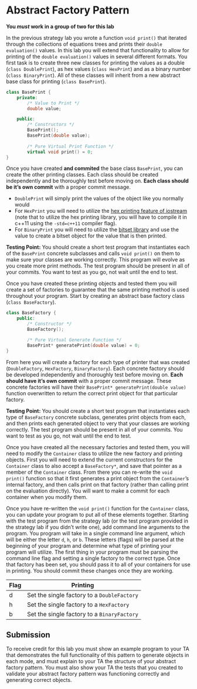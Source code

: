 # Abstract Factory Pattern

**You *must* work in a group of two for this lab**

In the previous strategy lab you wrote a function `void print()` that iterated through the collections of equations trees and prints their `double evaluation()` values. In this lab you will extend that functionality to allow for printing of the `double evaluation()` values in several different formats. You first task is to create three new classes for printing the values as a double (`class DoublePrint`), as hex values (`class HexPrint`) and as a binary number (`class BinaryPrint`). All of these classes will inherit from a new abstract base class for printing (`class BasePrint`).

```c++
class BasePrint {
	private:
		/* Value to Print */
		double value;

	public:
		/* Constructors */
		BasePrint();
		BasePrint(double value);
		
		/* Pure Virtual Print Function */
		virtual void print() = 0;
}
```

Once you have created **and commited** the base class `BasePrint`, you can create the other printing classes. Each class should be created independently and be thoroughly test before moving on. **Each class should be it’s own commit** with a proper commit message. 
* `DoublePrint` will simply print the values of the object like you normally would
* For `HexPrint` you will need to utilize the [hex printing feature of iostream](http://www.cplusplus.com/reference/ios/hexfloat/) (note that to utilize the hex printing library, you will have to compile it in c++11 using the `-std=c++11` compiler flag). 
* For `BinaryPrint` you will need to utilize the [bitset library](http://www.cplusplus.com/reference/bitset/bitset/?kw=bitset) and use the value to create a bitset object for the value that is then printed. 

**Testing Point:** You should create a short test program that instantiates each of the `BasePrint` concrete subclasses and calls `void print()` on them to make sure your classes are working correctly. This program will evolve as you create more print methods. The test program should be present in all of your commits. You want to test as you go, not wait until the end to test. 

Once you have created these printing objects and tested them you will create a set of factories to guarantee that the same printing method is used throughout your program. Start by creating an abstract base factory class (`class BaseFactory`).

```c++
class BaseFactory {
	public:
		/* Constructor */
		BaseFactory();

		/* Pure Virtual Generate Function */
		BasePrint* generatePrint(double value) = 0;
}
```

From here you will create a factory for each type of printer that was created (`DoubleFactory`, `HexFactory`, `BinaryFactory`). Each concrete factory should be developed independently and thoroughly test before moving on. **Each should have it’s own commit** with a proper commit message. These concrete factories will have their `BasePrint* generatePrint(double value)` function overwritten to return the correct print object for that particular factory.

**Testing Point:** You should create a short test program that instantiates each type of `BaseFactory` concrete subclass, generates print objects from each, and then prints each generated object to very that your classes are working correctly. The test program should be present in all of your commits. You want to test as you go, not wait until the end to test. 

Once you have created all the necessary factories and tested them, you will need to modify the `Container` class to utilize the new factory and printing objects. First you will need to extend the current constructors for the `Container` class to also accept a `BaseFactory*`, and save that pointer as a member of the `Container` class. From there you can re-write the `void print()` function so that it first generates a print object from the `Container`’s internal factory, and then calls print on that factory (rather than calling print on the evaluation directly). You will want to make a commit for each container when you modify them. 

Once you have re-written the `void print()` function for the `Container` class, you can update your program to put all of these elements together. Starting with the test program from the strategy lab (or the test program provided in the strategy lab if you didn’t write one), add command line arguments to the program. You program will take in a single command line argument, which will be either the letter `d`, `h`, or `b`. These letters (flags) will be parsed at the beginning of your program and determine what type of printing your program will utilize. The first thing in your program must be parsing the command line flag and setting a single factory to the correct type. Once that factory has been set, you should pass it to all of your containers for use in printing. You should commit these changes once they are working.

Flag | Printing
------------ | ------------
d | Set the single factory to a `DoubleFactory`
h | Set the single factory to a `HexFactory`
b | Set the single factory to a `BinaryFactory`

## Submission

To receive credit for this lab you must show an example program to your TA that demonstrates the full functionality of this pattern to generate objects in each mode, and must explain to your TA the structure of your abstract factory pattern. You must also show your TA the tests that you created to validate your abstract factory pattern was functioning correctly and generating correct objects.

